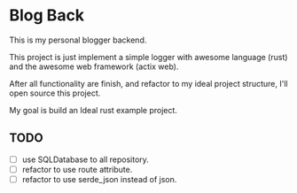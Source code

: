 # Blog Back

This is my personal blogger backend.

This project is just implement a simple logger with awesome
language (rust) and the awesome web framework (actix web).

After all functionality are finish, and refactor to my 
ideal project structure, I'll open source this project.

My goal is build an Ideal rust example project.

## TODO
- [ ] use SQLDatabase to all repository.
- [ ] refactor to use route attribute.
- [ ] refactor to use serde_json instead of json.